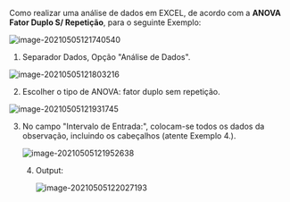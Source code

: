 Como realizar uma análise de dados em EXCEL, de acordo com a **ANOVA Fator Duplo S/ Repetição**, para o seguinte Exemplo:

![image-20210505121740540](C:\Users\fatib\AppData\Roaming\Typora\typora-user-images\image-20210505121740540.png)

1. Separador Dados, Opção "Análise de Dados".

![image-20210505121803216](C:\Users\fatib\AppData\Roaming\Typora\typora-user-images\image-20210505121803216.png)

2. Escolher o tipo de ANOVA: fator duplo sem repetição.

![image-20210505121931745](C:\Users\fatib\AppData\Roaming\Typora\typora-user-images\image-20210505121931745.png)

3. No campo "Intervalo de Entrada:", colocam-se todos os dados da observação, incluindo os cabeçalhos (atente Exemplo 4.).

   ![image-20210505121952638](C:\Users\fatib\AppData\Roaming\Typora\typora-user-images\image-20210505121952638.png)

   4. Output:

      ![image-20210505122027193](C:\Users\fatib\AppData\Roaming\Typora\typora-user-images\image-20210505122027193.png)